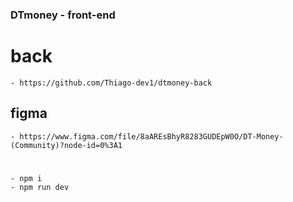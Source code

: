 ### DTmoney - front-end
# back
    - https://github.com/Thiago-dev1/dtmoney-back

## figma
    - https://www.figma.com/file/8aAREsBhyR8283GUDEpW0O/DT-Money-(Community)?node-id=0%3A1

#
    - npm i
    - npm run dev
